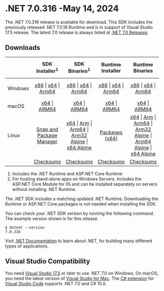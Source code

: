 # .NET 7.0.316 -May 14, 2024

The .NET 7.0.316 release is available for download. This SDK includes the previously released .NET 7.0.19 Runtime and is in support of Visual Studio 17.5 release. The latest 7.0 release is always listed at [.NET 7.0 Releases](../README.md).

## Downloads

|           | SDK Installer<sup>1</sup>                        | SDK Binaries<sup>1</sup>                 | Runtime Installer                                        | Runtime Binaries                                 | ASP.NET Core Runtime           |Windows Desktop Runtime          |
| --------- | :------------------------------------------:     | :----------------------:                 | :---------------------------:                            | :-------------------------:                      | :-----------------:            | :-----------------:            |
| Windows   | [x86][dotnet-sdk-win-x86.exe] \| [x64][dotnet-sdk-win-x64.exe] \| [Arm64][dotnet-sdk-win-arm64.exe] | [x86][dotnet-sdk-win-x86.zip] \| [x64][dotnet-sdk-win-x64.zip] \|  [Arm64][dotnet-sdk-win-arm64.zip] | [x86][dotnet-runtime-win-x86.exe] \| [x64][dotnet-runtime-win-x64.exe] \| [Arm64][dotnet-runtime-win-arm64.exe] | [x86][dotnet-runtime-win-x86.zip] \| [x64][dotnet-runtime-win-x64.zip] \| [Arm64][dotnet-runtime-win-arm64.zip] | [x86][aspnetcore-runtime-win-x86.exe] \| [x64][aspnetcore-runtime-win-x64.exe] \|<br/> [Hosting Bundle][dotnet-hosting-win.exe]<sup>2</sup> | [x86][windowsdesktop-runtime-win-x86.exe] \| [x64][windowsdesktop-runtime-win-x64.exe] \| [Arm64][windowsdesktop-runtime-win-arm64.exe] |
| macOS     | [x64][dotnet-sdk-osx-x64.pkg] \| [ARM64][dotnet-sdk-osx-arm64.pkg] | [x64][dotnet-sdk-osx-x64.tar.gz] \| [ARM64][dotnet-sdk-osx-arm64.tar.gz]  | [x64][dotnet-runtime-osx-x64.pkg] \| [ARM64][dotnet-runtime-osx-arm64.pkg] | [x64][dotnet-runtime-osx-x64.tar.gz] \| [ARM64][dotnet-runtime-osx-arm64.tar.gz]| [x64][aspnetcore-runtime-osx-x64.tar.gz] \| [ARM64][aspnetcore-runtime-osx-arm64.tar.gz] | - |<sup>1</sup>
| Linux     |  [Snap and Package Manager](../install-linux.md)  | [x64][dotnet-sdk-linux-x64.tar.gz] \| [Arm][dotnet-sdk-linux-arm.tar.gz]  \| [Arm64][dotnet-sdk-linux-arm64.tar.gz] \| [Arm32 Alpine][dotnet-sdk-linux-musl-arm.tar.gz]  \| [x64 Alpine][dotnet-sdk-linux-musl-x64.tar.gz] | [Packages (x64)][linux-packages] | [x64][dotnet-runtime-linux-x64.tar.gz] \| [Arm][dotnet-runtime-linux-arm.tar.gz] \| [Arm64][dotnet-runtime-linux-arm64.tar.gz] \| [Arm32 Alpine][dotnet-runtime-linux-musl-arm.tar.gz] \| [Arm64 Alpine][dotnet-runtime-linux-musl-arm64.tar.gz] \| [x64 Alpine][dotnet-runtime-linux-musl-x64.tar.gz]  | [x64][aspnetcore-runtime-linux-x64.tar.gz]<sup>1</sup>  \| [Arm][aspnetcore-runtime-linux-arm.tar.gz]<sup>1</sup> \| [Arm64][aspnetcore-runtime-linux-arm64.tar.gz]<sup>1</sup> \| [x64 Alpine][aspnetcore-runtime-linux-musl-x64.tar.gz] | - | <sup>1</sup> |
|  | [Checksums][checksums-sdk]                             | [Checksums][checksums-sdk]                                      | [Checksums][checksums-runtime]                             | [Checksums][checksums-runtime]  | [Checksums][checksums-runtime]  | [Checksums][checksums-runtime]

1. Includes the .NET Runtime and ASP.NET Core Runtime
2. For hosting stand-alone apps on Windows Servers. Includes the ASP.NET Core Module for IIS and can be installed separately on servers without installing .NET Runtime.

The .NET SDK includes a matching updated .NET Runtime. Downloading the Runtime or ASP.NET Core packages is not needed when installing the SDK.

You can check your .NET SDK version by running the following command. The example version shown is for this release.

```console
$ dotnet --version
7.0.316
```
Visit [.NET Documentation](https://learn.microsoft.com/dotnet/) to learn about .NET, for building many different types of applications.

## Visual Studio Compatibility

You need [Visual Studio 17.5](https://visualstudio.microsoft.com) or later to use .NET 7.0 on Windows. On macOS, you need the latest version of [Visual Studio for Mac](https://visualstudio.microsoft.com/vs/mac/). The [C# extension](https://code.visualstudio.com/docs/languages/dotnet) for [Visual Studio Code](https://code.visualstudio.com/) supports .NET 7.0 and C# 10.0.

[blob-runtime]: https://dotnetcli.blob.core.windows.net/dotnet/Runtime/
[blob-sdk]: https://dotnetcli.blob.core.windows.net/dotnet/Sdk/
[release-notes]: https://github.com/dotnet/core/blob/main/release-notes/7.0/7.0.19/7.0.316.md

[checksums-runtime]: https://dotnetcli.blob.core.windows.net/dotnet/checksums/7.0.19-sha.txt
[checksums-sdk]: https://dotnetcli.blob.core.windows.net/dotnet/checksums/7.0.19-sha.txt

[linux-install]: https://learn.microsoft.com/dotnet/core/install/linux
[linux-setup]: https://github.com/dotnet/core/blob/main/Documentation/linux-setup.md

[dotnet-blog]:  https://devblogs.microsoft.com/dotnet/february-2024-updates/
[aspnet-blog]: https://devblogs.microsoft.com/dotnet/announcing-asp-net-core-in-net-7/
[maui-blog]: https://devblogs.microsoft.com/dotnet/update-on-dotnet-maui/

[linux-packages]: ../install-linux.md


[//]: # ( Runtime 7.0.19)
[dotnet-runtime-linux-arm.tar.gz]: https://download.visualstudio.microsoft.com/download/pr/2df83468-5a16-4a11-b830-b2ab16dc4d55/621d70c24e2e3fa1355d018a2498ab0f/dotnet-runtime-7.0.19-linux-arm.tar.gz
[dotnet-runtime-linux-arm64.tar.gz]: https://download.visualstudio.microsoft.com/download/pr/81616b49-6c82-4778-884d-caeca4c195a9/51a0a0bcdd17fdb77be7f1c5db52165e/dotnet-runtime-7.0.19-linux-arm64.tar.gz
[dotnet-runtime-linux-musl-arm.tar.gz]: https://download.visualstudio.microsoft.com/download/pr/07c55f99-8a15-4681-9124-d5ad1f4d6b3a/7382839f0577a1065680a3f61055059e/dotnet-runtime-7.0.19-linux-musl-arm.tar.gz
[dotnet-runtime-linux-musl-arm64.tar.gz]: https://download.visualstudio.microsoft.com/download/pr/7e6ea38b-52fa-431c-8640-720161fe4bb7/2c470a5842f4327c189d70ce971f6dac/dotnet-runtime-7.0.19-linux-musl-arm64.tar.gz
[dotnet-runtime-linux-musl-x64.tar.gz]: https://download.visualstudio.microsoft.com/download/pr/4fd333dc-fa2e-4f6f-92d2-fd6f4d32d340/df1af68a75e54059c442de857308470a/dotnet-runtime-7.0.19-linux-musl-x64.tar.gz
[dotnet-runtime-linux-x64.tar.gz]: https://download.visualstudio.microsoft.com/download/pr/09ab2389-5bab-4d45-9a91-a56ff322e83c/2f8192a98b6887c7f12b0d2dc4a06247/dotnet-runtime-7.0.19-linux-x64.tar.gz
[dotnet-runtime-osx-arm64.pkg]: https://download.visualstudio.microsoft.com/download/pr/e2f7e58d-2e7d-46f0-ab11-1ae25dfa1fbd/761f54010c4ccf8ac5ce473d0ac8ae3d/dotnet-runtime-7.0.19-osx-arm64.pkg
[dotnet-runtime-osx-arm64.tar.gz]: https://download.visualstudio.microsoft.com/download/pr/4b8da067-3b82-4636-8e0d-18583857e64b/fba7ceea0e014535a695ceb9259886c6/dotnet-runtime-7.0.19-osx-arm64.tar.gz
[dotnet-runtime-osx-x64.pkg]: https://download.visualstudio.microsoft.com/download/pr/47781c53-d934-4f19-a7fa-c6ce278ddb90/b9e40cb923d506ad8046f6532923d163/dotnet-runtime-7.0.19-osx-x64.pkg
[dotnet-runtime-osx-x64.tar.gz]: https://download.visualstudio.microsoft.com/download/pr/92c2b6d8-783f-4a48-8575-e001296d4a54/c11d13f994d5016fc13d5c9a81e394f0/dotnet-runtime-7.0.19-osx-x64.tar.gz
[dotnet-runtime-win-arm64.exe]: https://download.visualstudio.microsoft.com/download/pr/e1e2c82e-2c53-419f-a49b-4e4198d51945/868e91a224ecacf490dd76a8f2be7119/dotnet-runtime-7.0.19-win-arm64.exe
[dotnet-runtime-win-arm64.zip]: https://download.visualstudio.microsoft.com/download/pr/f22c11eb-f893-43a1-8b91-92ea9fb5a4bf/2a4343879dbe91427aa7c735ec3ceaa7/dotnet-runtime-7.0.19-win-arm64.zip
[dotnet-runtime-win-x64.exe]: https://download.visualstudio.microsoft.com/download/pr/4a2b5674-da71-4410-be86-31795620e888/e2e32f18f1aea954ff7b8c883bf64f02/dotnet-runtime-7.0.19-win-x64.exe
[dotnet-runtime-win-x64.zip]: https://download.visualstudio.microsoft.com/download/pr/32f909df-fc73-439b-a8e1-55f18bfac3fb/e071d418324b9083629379f3ac6fd07a/dotnet-runtime-7.0.19-win-x64.zip
[dotnet-runtime-win-x86.exe]: https://download.visualstudio.microsoft.com/download/pr/4d24613f-125a-4f6f-ac88-8113ab897cc4/07482933ed8b3c004e36226f79519cea/dotnet-runtime-7.0.19-win-x86.exe
[dotnet-runtime-win-x86.zip]: https://download.visualstudio.microsoft.com/download/pr/ea694885-243e-4aa5-b6c6-359be0a85d84/fa80c28487c42beba2667cc43ea45f93/dotnet-runtime-7.0.19-win-x86.zip

[//]: # ( WindowsDesktop 7.0.19)
[windowsdesktop-runtime-win-arm64.exe]: https://download.visualstudio.microsoft.com/download/pr/a5582b5c-5ed7-469d-b0b2-acdf9c8378a4/27ec43b32f8b0a388930566091c159c9/windowsdesktop-runtime-7.0.19-win-arm64.exe
[windowsdesktop-runtime-win-arm64.zip]: https://download.visualstudio.microsoft.com/download/pr/1318be2d-11ad-4dd5-bdd0-840c9ac49e37/90528aa7075eba5213071f881f34cff4/windowsdesktop-runtime-7.0.19-win-arm64.zip
[windowsdesktop-runtime-win-x64.exe]: https://download.visualstudio.microsoft.com/download/pr/59f35686-7985-4356-9ed6-45bb943bd923/1d04faf7a23c79a5aa5edb6894245baa/windowsdesktop-runtime-7.0.19-win-x64.exe
[windowsdesktop-runtime-win-x64.zip]: https://download.visualstudio.microsoft.com/download/pr/da66a537-c551-4929-9e72-f1d57a0c3b0e/6dd9c5ae9c1b9974aa3ee188732df776/windowsdesktop-runtime-7.0.19-win-x64.zip
[windowsdesktop-runtime-win-x86.exe]: https://download.visualstudio.microsoft.com/download/pr/1f82e444-69a5-435b-945f-111a4ecf5303/365411fda0082c7b7d9b3a8bf6053868/windowsdesktop-runtime-7.0.19-win-x86.exe
[windowsdesktop-runtime-win-x86.zip]: https://download.visualstudio.microsoft.com/download/pr/46b6540a-d534-46e1-a4ef-aa2bdb0922db/223976ea3105b838376934d1dcf7b1ce/windowsdesktop-runtime-7.0.19-win-x86.zip

[//]: # ( ASP 7.0.19)
[aspnetcore-runtime-linux-arm.tar.gz]: https://download.visualstudio.microsoft.com/download/pr/b51c762e-33fe-4f93-be27-e8064ae11ef6/e616efc6dd0e4a7370835f1fecf0dafa/aspnetcore-runtime-7.0.19-linux-arm.tar.gz
[aspnetcore-runtime-linux-arm64.tar.gz]: https://download.visualstudio.microsoft.com/download/pr/78d9729a-9f05-49a6-81b7-b041452a2828/73214343fb60deddb7faf355ecbbaca3/aspnetcore-runtime-7.0.19-linux-arm64.tar.gz
[aspnetcore-runtime-linux-musl-arm.tar.gz]: https://download.visualstudio.microsoft.com/download/pr/871b41f1-76cd-4a4a-bede-45275dc96753/f733f556751ae11c9598ec75bc5deba9/aspnetcore-runtime-7.0.19-linux-musl-arm.tar.gz
[aspnetcore-runtime-linux-musl-arm64.tar.gz]: https://download.visualstudio.microsoft.com/download/pr/e7b87d4f-aa5f-42bf-84b1-88508a10d52b/d7776e99a645c89f8d9ccf1e84ca871a/aspnetcore-runtime-7.0.19-linux-musl-arm64.tar.gz
[aspnetcore-runtime-linux-musl-x64.tar.gz]: https://download.visualstudio.microsoft.com/download/pr/8882d630-cb5a-4a4b-b7b8-0d75adff0e5a/c8a429dce2a545c6f21d6ec8e502c95e/aspnetcore-runtime-7.0.19-linux-musl-x64.tar.gz
[aspnetcore-runtime-linux-x64.tar.gz]: https://download.visualstudio.microsoft.com/download/pr/d3d6c11a-a7d6-4be4-8b2b-11154b846100/69bd5fbe2621600e84bb191d0b13abdd/aspnetcore-runtime-7.0.19-linux-x64.tar.gz
[aspnetcore-runtime-osx-arm64.tar.gz]: https://download.visualstudio.microsoft.com/download/pr/879c8cbe-37bd-4fc9-b8db-857a3fe09144/231cf7ae2bca959750144d08ad08d057/aspnetcore-runtime-7.0.19-osx-arm64.tar.gz
[aspnetcore-runtime-osx-x64.tar.gz]: https://download.visualstudio.microsoft.com/download/pr/e2bed645-39cb-4ea7-ba7c-503741d8d9e6/07bc37ec71cfe01a4187d94275580b3c/aspnetcore-runtime-7.0.19-osx-x64.tar.gz
[aspnetcore-runtime-win-arm64.zip]: https://download.visualstudio.microsoft.com/download/pr/235bf7e7-34be-49db-81c0-e75d6bb05aab/b37e832fd31f3c712a1871412c79d57a/aspnetcore-runtime-7.0.19-win-arm64.zip
[aspnetcore-runtime-win-x64.exe]: https://download.visualstudio.microsoft.com/download/pr/345f2916-ec5c-443b-91aa-1f430bcae337/418235e5d73ac3a992006392b62a7169/aspnetcore-runtime-7.0.19-win-x64.exe
[aspnetcore-runtime-win-x64.zip]: https://download.visualstudio.microsoft.com/download/pr/2dba7d53-96e3-4529-97eb-05cd5bb3740d/c71e21fd3ae5dc4138ef13104f1266e6/aspnetcore-runtime-7.0.19-win-x64.zip
[aspnetcore-runtime-win-x86.exe]: https://download.visualstudio.microsoft.com/download/pr/f09ac48f-ae75-4c47-9381-2f947fbbf55c/85756c47edcc8b1fa62eccae6cf6cdeb/aspnetcore-runtime-7.0.19-win-x86.exe
[aspnetcore-runtime-win-x86.zip]: https://download.visualstudio.microsoft.com/download/pr/0f3e5de7-8d24-408e-9e44-85e5cb8990b4/ca9962c80f50f44f5bd48a87225468ce/aspnetcore-runtime-7.0.19-win-x86.zip
[dotnet-hosting-win.exe]: https://download.visualstudio.microsoft.com/download/pr/851d2f44-41fd-4596-b71e-81974dba924a/49131a86dde54bdb46789235f16a1db4/dotnet-hosting-7.0.19-win.exe

[//]: # ( SDK 7.0.316)
[dotnet-sdk-linux-arm.tar.gz]: https://download.visualstudio.microsoft.com/download/pr/fbda629a-3a26-47b7-a3d0-021374a84330/57b97f589cc0cb1e15bd7f0f0d306d23/dotnet-sdk-7.0.316-linux-arm.tar.gz
[dotnet-sdk-linux-arm64.tar.gz]: https://download.visualstudio.microsoft.com/download/pr/09e91afb-d0a7-4468-9aba-70484bd8cfe2/8ef2416d952b14ec9e00380025960b36/dotnet-sdk-7.0.316-linux-arm64.tar.gz
[dotnet-sdk-linux-musl-arm.tar.gz]: https://download.visualstudio.microsoft.com/download/pr/ed223624-fe74-43fc-830a-d9301ac7e91d/4868a3d6995e6e74852dad1777f896d9/dotnet-sdk-7.0.316-linux-musl-arm.tar.gz
[dotnet-sdk-linux-musl-arm64.tar.gz]: https://download.visualstudio.microsoft.com/download/pr/3747e251-03bf-4789-903b-a6e420ef25a7/e23226cd9a07afa12b9df477acadc960/dotnet-sdk-7.0.316-linux-musl-arm64.tar.gz
[dotnet-sdk-linux-musl-x64.tar.gz]: https://download.visualstudio.microsoft.com/download/pr/995a6376-da44-439a-b378-d80f47312fc6/35c874cd28af71fe49419af736cbb1a2/dotnet-sdk-7.0.316-linux-musl-x64.tar.gz
[dotnet-sdk-linux-x64.tar.gz]: https://download.visualstudio.microsoft.com/download/pr/28d800b7-e6c4-42a2-a27b-ff9de8979025/ef5dd5c9329e1789ab1dfd3a82e88677/dotnet-sdk-7.0.316-linux-x64.tar.gz
[dotnet-sdk-osx-arm64.pkg]: https://download.visualstudio.microsoft.com/download/pr/2e2cc3cd-e65a-449f-861d-a02e1e6bccda/daed211f063503a0bde82b536318b9f2/dotnet-sdk-7.0.316-osx-arm64.pkg
[dotnet-sdk-osx-arm64.tar.gz]: https://download.visualstudio.microsoft.com/download/pr/8e2764ac-debb-4e46-a6f2-637f7c7d8e70/d3da856e4a7d4b45581ff405aee923fb/dotnet-sdk-7.0.316-osx-arm64.tar.gz
[dotnet-sdk-osx-x64.pkg]: https://download.visualstudio.microsoft.com/download/pr/f719861b-2e01-4c03-8e57-767fe430af24/82ee3d29603973098c7bbf1e3b643b5d/dotnet-sdk-7.0.316-osx-x64.pkg
[dotnet-sdk-osx-x64.tar.gz]: https://download.visualstudio.microsoft.com/download/pr/9a092178-2aa4-4c06-b73d-144327a4992d/4709a913d89feda462d9cccd508b4a5f/dotnet-sdk-7.0.316-osx-x64.tar.gz
[dotnet-sdk-win-arm64.exe]: https://download.visualstudio.microsoft.com/download/pr/bb2e9ca5-418e-4374-ab3c-e981bc6db2ca/ed8225bfecd042c476b20c30dfb91433/dotnet-sdk-7.0.316-win-arm64.exe
[dotnet-sdk-win-arm64.zip]: https://download.visualstudio.microsoft.com/download/pr/9b13665b-cd48-4eac-b253-68dca29a9fdf/5aeb81d20cb9290b3b3f7e9c17bcf88e/dotnet-sdk-7.0.316-win-arm64.zip
[dotnet-sdk-win-x64.exe]: https://download.visualstudio.microsoft.com/download/pr/70088249-b79b-40f3-9cd2-95448f6277c3/55c8985fc6a831732fa4539006f2ba4c/dotnet-sdk-7.0.316-win-x64.exe
[dotnet-sdk-win-x64.zip]: https://download.visualstudio.microsoft.com/download/pr/7a54ac87-d506-4d7f-8f4e-03a9f32ead25/7cb00c8810244fc4d158ceab2b4d76d1/dotnet-sdk-7.0.316-win-x64.zip
[dotnet-sdk-win-x86.exe]: https://download.visualstudio.microsoft.com/download/pr/7cd399a6-b0fe-4542-a318-bbd6b5fe2dbe/0e1500721e37dfea42a6ec9748a288ef/dotnet-sdk-7.0.316-win-x86.exe
[dotnet-sdk-win-x86.zip]: https://download.visualstudio.microsoft.com/download/pr/f2d4521e-2e3f-49de-bc56-c846fd53f37f/1062ddcd8b49e386312a83f1a310e4f8/dotnet-sdk-7.0.316-win-x86.zip

